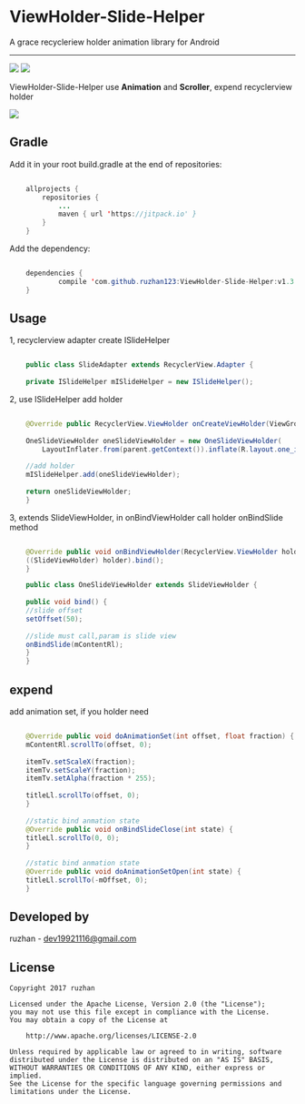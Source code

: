 
ViewHolder-Slide-Helper
===============

A grace recycleriew holder animation library for Android


-----


![](https://github.com/ruzhan123/RecyclerViewItemAnimation/raw/master/gif/slide01.gif) 
![](https://github.com/ruzhan123/RecyclerViewItemAnimation/raw/master/gif/slide02.gif)




ViewHolder-Slide-Helper use **Animation** and **Scroller**, expend recyclerview holder

[![](https://jitpack.io/v/ruzhan123/ViewHolder-Slide-Helper.svg)](https://jitpack.io/#ruzhan123/ViewHolder-Slide-Helper)

Gradle
------

Add it in your root build.gradle at the end of repositories:


```java

	allprojects {
		repositories {
			...
			maven { url 'https://jitpack.io' }
		}
	}
```

Add the dependency:


```java

	dependencies {
	        compile 'com.github.ruzhan123:ViewHolder-Slide-Helper:v1.3'
	}
```

Usage
-----

1, recyclerview adapter create ISlideHelper

```java

	public class SlideAdapter extends RecyclerView.Adapter {
	
	private ISlideHelper mISlideHelper = new ISlideHelper();
```

2, use ISlideHelper add holder

```java

	@Override public RecyclerView.ViewHolder onCreateViewHolder(ViewGroup parent, int viewType) {
	
	OneSlideViewHolder oneSlideViewHolder = new OneSlideViewHolder(
	    LayoutInflater.from(parent.getContext()).inflate(R.layout.one_item, parent, false));
	
	//add holder
	mISlideHelper.add(oneSlideViewHolder);
	
	return oneSlideViewHolder;
	}
```


3, extends SlideViewHolder, in onBindViewHolder call holder onBindSlide method

```java

	@Override public void onBindViewHolder(RecyclerView.ViewHolder holder, int position) {
	((SlideViewHolder) holder).bind();
	}

	public class OneSlideViewHolder extends SlideViewHolder {
	
	public void bind() {
	//slide offset
	setOffset(50);
	
	//slide must call,param is slide view
	onBindSlide(mContentRl);
	}
	}
```

expend
-------

add animation set, if you holder need

```java

	@Override public void doAnimationSet(int offset, float fraction) {
	mContentRl.scrollTo(offset, 0);
	
	itemTv.setScaleX(fraction);
	itemTv.setScaleY(fraction);
	itemTv.setAlpha(fraction * 255);
	
	titleLl.scrollTo(offset, 0);
	}
	
	//static bind anmation state
	@Override public void onBindSlideClose(int state) {
	titleLl.scrollTo(0, 0);
	}
	
	//static bind anmation state
	@Override public void doAnimationSetOpen(int state) {
	titleLl.scrollTo(-mOffset, 0);
	}
```

Developed by
-------

 ruzhan - <a href='javascript:'>dev19921116@gmail.com</a>


License
-------

    Copyright 2017 ruzhan

    Licensed under the Apache License, Version 2.0 (the "License");
    you may not use this file except in compliance with the License.
    You may obtain a copy of the License at

        http://www.apache.org/licenses/LICENSE-2.0

    Unless required by applicable law or agreed to in writing, software
    distributed under the License is distributed on an "AS IS" BASIS,
    WITHOUT WARRANTIES OR CONDITIONS OF ANY KIND, either express or implied.
    See the License for the specific language governing permissions and
    limitations under the License.
